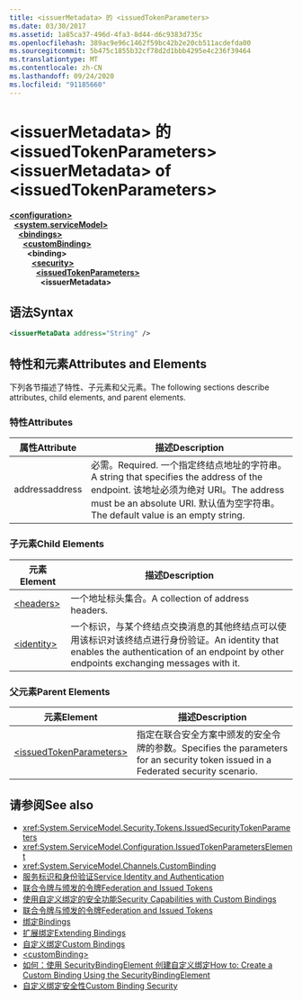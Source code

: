 ```yaml
---
title: <issuerMetadata> 的 <issuedTokenParameters>
ms.date: 03/30/2017
ms.assetid: 1a85ca37-496d-4fa3-8d44-d6c9383d735c
ms.openlocfilehash: 389ac9e96c1462f59bc42b2e20cb511acdefda00
ms.sourcegitcommit: 5b475c1855b32cf78d2d1bbb4295e4c236f39464
ms.translationtype: MT
ms.contentlocale: zh-CN
ms.lasthandoff: 09/24/2020
ms.locfileid: "91185660"
---
```

# <a name="issuermetadata-of-issuedtokenparameters"></a><span data-ttu-id="4c5d9-102">\<issuerMetadata> 的 \<issuedTokenParameters></span><span class="sxs-lookup"><span data-stu-id="4c5d9-102">\<issuerMetadata> of \<issuedTokenParameters></span></span>

[**\<configuration>**](../configuration-element.md)\
&nbsp;&nbsp;[**\<system.serviceModel>**](system-servicemodel.md)\
&nbsp;&nbsp;&nbsp;&nbsp;[**\<bindings>**](bindings.md)\
&nbsp;&nbsp;&nbsp;&nbsp;&nbsp;&nbsp;[**\<customBinding>**](custombinding.md)\
&nbsp;&nbsp;&nbsp;&nbsp;&nbsp;&nbsp;&nbsp;&nbsp;**\<binding>**\
&nbsp;&nbsp;&nbsp;&nbsp;&nbsp;&nbsp;&nbsp;&nbsp;&nbsp;&nbsp;[**\<security>**](security-of-custombinding.md)\
&nbsp;&nbsp;&nbsp;&nbsp;&nbsp;&nbsp;&nbsp;&nbsp;&nbsp;&nbsp;&nbsp;&nbsp;[**\<issuedTokenParameters>**](issuedtokenparameters.md)\
&nbsp;&nbsp;&nbsp;&nbsp;&nbsp;&nbsp;&nbsp;&nbsp;&nbsp;&nbsp;&nbsp;&nbsp;&nbsp;&nbsp;**\<issuerMetadata>**  
  
## <a name="syntax"></a><span data-ttu-id="4c5d9-103">语法</span><span class="sxs-lookup"><span data-stu-id="4c5d9-103">Syntax</span></span>  
  
```xml  
<issuerMetaData address="String" />
```  
  
## <a name="attributes-and-elements"></a><span data-ttu-id="4c5d9-104">特性和元素</span><span class="sxs-lookup"><span data-stu-id="4c5d9-104">Attributes and Elements</span></span>  

 <span data-ttu-id="4c5d9-105">下列各节描述了特性、子元素和父元素。</span><span class="sxs-lookup"><span data-stu-id="4c5d9-105">The following sections describe attributes, child elements, and parent elements.</span></span>  
  
### <a name="attributes"></a><span data-ttu-id="4c5d9-106">特性</span><span class="sxs-lookup"><span data-stu-id="4c5d9-106">Attributes</span></span>  
  
|<span data-ttu-id="4c5d9-107">属性</span><span class="sxs-lookup"><span data-stu-id="4c5d9-107">Attribute</span></span>|<span data-ttu-id="4c5d9-108">描述</span><span class="sxs-lookup"><span data-stu-id="4c5d9-108">Description</span></span>|  
|---------------|-----------------|  
|<span data-ttu-id="4c5d9-109">address</span><span class="sxs-lookup"><span data-stu-id="4c5d9-109">address</span></span>|<span data-ttu-id="4c5d9-110">必需。</span><span class="sxs-lookup"><span data-stu-id="4c5d9-110">Required.</span></span> <span data-ttu-id="4c5d9-111">一个指定终结点地址的字符串。</span><span class="sxs-lookup"><span data-stu-id="4c5d9-111">A string that specifies the address of the endpoint.</span></span> <span data-ttu-id="4c5d9-112">该地址必须为绝对 URI。</span><span class="sxs-lookup"><span data-stu-id="4c5d9-112">The address must be an absolute URI.</span></span> <span data-ttu-id="4c5d9-113">默认值为空字符串。</span><span class="sxs-lookup"><span data-stu-id="4c5d9-113">The default value is an empty string.</span></span>|  
  
### <a name="child-elements"></a><span data-ttu-id="4c5d9-114">子元素</span><span class="sxs-lookup"><span data-stu-id="4c5d9-114">Child Elements</span></span>  
  
|<span data-ttu-id="4c5d9-115">元素</span><span class="sxs-lookup"><span data-stu-id="4c5d9-115">Element</span></span>|<span data-ttu-id="4c5d9-116">描述</span><span class="sxs-lookup"><span data-stu-id="4c5d9-116">Description</span></span>|  
|-------------|-----------------|  
|[\<headers>](headers-element.md)|<span data-ttu-id="4c5d9-117">一个地址标头集合。</span><span class="sxs-lookup"><span data-stu-id="4c5d9-117">A collection of address headers.</span></span>|  
|[\<identity>](identity.md)|<span data-ttu-id="4c5d9-118">一个标识，与某个终结点交换消息的其他终结点可以使用该标识对该终结点进行身份验证。</span><span class="sxs-lookup"><span data-stu-id="4c5d9-118">An identity that enables the authentication of an endpoint by other endpoints exchanging messages with it.</span></span>|  
  
### <a name="parent-elements"></a><span data-ttu-id="4c5d9-119">父元素</span><span class="sxs-lookup"><span data-stu-id="4c5d9-119">Parent Elements</span></span>  
  
|<span data-ttu-id="4c5d9-120">元素</span><span class="sxs-lookup"><span data-stu-id="4c5d9-120">Element</span></span>|<span data-ttu-id="4c5d9-121">描述</span><span class="sxs-lookup"><span data-stu-id="4c5d9-121">Description</span></span>|  
|-------------|-----------------|  
|[\<issuedTokenParameters>](issuedtokenparameters.md)|<span data-ttu-id="4c5d9-122">指定在联合安全方案中颁发的安全令牌的参数。</span><span class="sxs-lookup"><span data-stu-id="4c5d9-122">Specifies the parameters for an security token issued in a Federated security scenario.</span></span>|  
  
## <a name="see-also"></a><span data-ttu-id="4c5d9-123">请参阅</span><span class="sxs-lookup"><span data-stu-id="4c5d9-123">See also</span></span>

- <xref:System.ServiceModel.Security.Tokens.IssuedSecurityTokenParameters>
- <xref:System.ServiceModel.Configuration.IssuedTokenParametersElement>
- <xref:System.ServiceModel.Channels.CustomBinding>
- [<span data-ttu-id="4c5d9-124">服务标识和身份验证</span><span class="sxs-lookup"><span data-stu-id="4c5d9-124">Service Identity and Authentication</span></span>](../../../wcf/feature-details/service-identity-and-authentication.md)
- [<span data-ttu-id="4c5d9-125">联合令牌与颁发的令牌</span><span class="sxs-lookup"><span data-stu-id="4c5d9-125">Federation and Issued Tokens</span></span>](../../../wcf/feature-details/federation-and-issued-tokens.md)
- [<span data-ttu-id="4c5d9-126">使用自定义绑定的安全功能</span><span class="sxs-lookup"><span data-stu-id="4c5d9-126">Security Capabilities with Custom Bindings</span></span>](../../../wcf/feature-details/security-capabilities-with-custom-bindings.md)
- [<span data-ttu-id="4c5d9-127">联合令牌与颁发的令牌</span><span class="sxs-lookup"><span data-stu-id="4c5d9-127">Federation and Issued Tokens</span></span>](../../../wcf/feature-details/federation-and-issued-tokens.md)
- [<span data-ttu-id="4c5d9-128">绑定</span><span class="sxs-lookup"><span data-stu-id="4c5d9-128">Bindings</span></span>](../../../wcf/bindings.md)
- [<span data-ttu-id="4c5d9-129">扩展绑定</span><span class="sxs-lookup"><span data-stu-id="4c5d9-129">Extending Bindings</span></span>](../../../wcf/extending/extending-bindings.md)
- [<span data-ttu-id="4c5d9-130">自定义绑定</span><span class="sxs-lookup"><span data-stu-id="4c5d9-130">Custom Bindings</span></span>](../../../wcf/extending/custom-bindings.md)
- [\<customBinding>](custombinding.md)
- [<span data-ttu-id="4c5d9-131">如何：使用 SecurityBindingElement 创建自定义绑定</span><span class="sxs-lookup"><span data-stu-id="4c5d9-131">How to: Create a Custom Binding Using the SecurityBindingElement</span></span>](../../../wcf/feature-details/how-to-create-a-custom-binding-using-the-securitybindingelement.md)
- [<span data-ttu-id="4c5d9-132">自定义绑定安全性</span><span class="sxs-lookup"><span data-stu-id="4c5d9-132">Custom Binding Security</span></span>](../../../wcf/samples/custom-binding-security.md)
